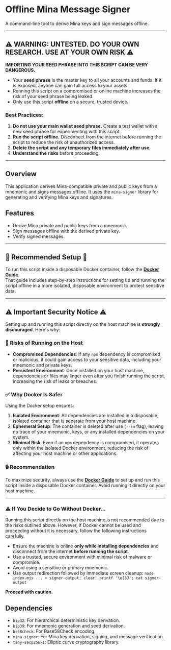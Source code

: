 # Offline Mina Message Signer

A command-line tool to derive Mina keys and sign messages offline.

---

## ⚠️ WARNING: UNTESTED. DO YOUR OWN RESEARCH. USE AT YOUR OWN RISK ⚠️

**IMPORTING YOUR SEED PHRASE INTO THIS SCRIPT CAN BE VERY DANGEROUS.**
- Your **seed phrase** is the master key to all your accounts and funds. If it is exposed, anyone can gain full access to your assets.
- Running this script on a compromised or online machine increases the risk of your seed phrase being leaked.
- Only use this script **offline** on a secure, trusted device.

### Best Practices:
1. **Do not use your main wallet seed phrase.** Create a test wallet with a new seed phrase for experimenting with this script.
2. **Run the script offline.** Disconnect from the internet before running the script to reduce the risk of unauthorized access.
3. **Delete the script and any temporary files immediately after use.**
4. **Understand the risks** before proceeding.

---

## Overview

This application derives Mina-compatible private and public keys from a mnemonic and signs messages offline. It uses the `mina-signer` library for generating and verifying Mina keys and signatures.

## Features

- Derive Mina private and public keys from a mnemonic.
- Sign messages offline with the derived private key.
- Verify signed messages.

---

## 🚨 **Recommended Setup** 🚨

To run this script inside a disposable Docker container, follow the **[Docker Guide](docker-guide.md)**.  
That guide includes step-by-step instructions for setting up and running the script offline in a more isolated, disposable environment to protect sensitive data.

---

## ⚠️ **Important Security Notice** ⚠️

Setting up and running this script directly on the host machine is **strongly discouraged**. Here's why:

### 🛑 Risks of Running on the Host
- **Compromised Dependencies**: If any `npm` dependency is compromised or malicious, it could gain access to your sensitive data, including your mnemonic and private keys.
- **Persistent Environment**: Once installed on your host machine, dependencies or files may linger even after you finish running the script, increasing the risk of leaks or breaches.

### ✅ Why Docker Is Safer
Using the Docker setup ensures:
1. **Isolated Environment**: All dependencies are installed in a disposable, isolated container that is separate from your host machine.
2. **Ephemeral Setup**: The container is deleted after use (`--rm` flag), leaving no trace of your mnemonic, keys, or any installed dependencies on your system.
3. **Minimal Risk**: Even if an `npm` dependency is compromised, it operates only within the isolated Docker environment, reducing the risk of affecting your host machine or other applications.

### 🔒 **Recommendation**
To maximize security, always use the **[Docker Guide](docker-guide.md)** to set up and run this script inside a disposable Docker container. Avoid running it directly on your host machine.

---

### ⚠️ **If You Decide to Go Without Docker...**

Running this script directly on the host machine is not recommended due to the risks outlined above. However, if Docker cannot be used and proceeding without it is necessary, follow the following instructions carefully.

- Ensure the machine is online **only while installing dependencies** and disconnect from the internet **before running the script**.
- Use a trusted, secure environment with minimal risk of malware or compromise.
- Avoid using a sensitive or primary mnemonic.
- Use output redirection followed by immediate screen cleanup:
   `node index.mjs ... > signer-output; clear; printf '\e[3J'; cat signer-output`

**Proceed with caution.**

## Dependencies

- `bip32`: For hierarchical deterministic key derivation.
- `bip39`: For mnemonic generation and seed derivation.
- `bs58check`: For Base58Check encoding.
- `mina-signer`: For Mina key derivation, signing, and message verification.
- `tiny-secp256k1`: Elliptic curve cryptography library.
